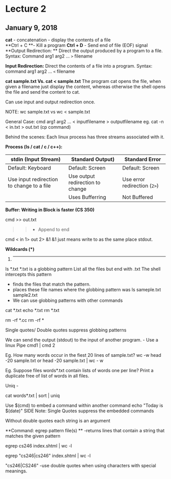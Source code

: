 # Lecture 2
## January 9, 2018

**cat** - concatenation
      - display the contents of a file      
**Ctrl + C **- Kill a program
**Ctrl + D** - Send end of file (EOF) signal
**Output Redirection: **
Direct the output produced by a program to a file.
Syntax: Command arg1 arg2 ... `>`  filename

**Input Redirection:**
Direct the contents of a file into a program.
Syntax:  command arg1 arg2 ... `<` filename

**cat sample.txt Vs. cat < sample.txt**
The program cat opens the file, when given a filename just display the content, whereas otherwise the shell opens the file and send the content to cat.

Can use input and output redirection once.

NOTE: wc sample.txt vs wc < sample.txt

General Case:
cmd arg1 arg2 ... < inputfilename > outputfilename
eg. cat -n < in.txt > out.txt
(cp command)

Behind the scenes:
Each linux process has three streams associated with it.

**Process (ls / cat / c / c++):**

|stdin (Input Stream) | Standard Output) | Standard Error|
|-----------------------------|---------------------------|-----------------------|
| Default: Keyboard   |  Default: Screen | Default: Screen |
| Use input redirection to change to a file | Use output redirection to change | Use error redirection (`2>`) |
||Uses Bufferring|Not Buffered|

**Buffer: Writing in Block is faster (CS 350)**

cmd >> out.txt
>> - Append to end

cmd < in 1> out 2> &1
&1 just means write to as the same place stdout.

**Wildcards (*)**
1. *****
ls *.txt
*.txt is a globbing pattern
List all the files but end with .txt
The shell intercepts this pattern
- finds the files that match the pattern.
- places these file names where the globbing pattern was
ls sameple.txt sample2.txt
- We can use globbing patterns with other commands

cat *.txt
echo *.txt
rm *.txt

rm -rf *.cc
rm -rf *

Single quotes/ Double quotes suppress globbing patterns

We can send the output (stdout) to the input of another program.
    - Use a linux Pipe
    cmd1 | cmd 2
    
Eg. How many words occur in the fiest 20 lines of sample.txt?
    wc -w
    head -20 sample.txt
         or 
    head -20 sample.txt | wc - w

Eg. Suppose files words*.txt contain lists of words one per line? Print a duplicate free of list of words in all files.

Uniq - 

cat words*.txt | sort | uniq

Use $(cmd) to embed a command within another command
echo "Today is $(date)"
SIDE Note: Single Quotes suppress the embedded commands

Without double quotes each string is an argument

**Command: egrep pattern file(s) **
 -returns lines that contain a string that matches the given pattern

egrep cs246 index.shtml | wc -l

egrep "cs246|cs246" index.shtml | wc -l

"cs246|CS246"
-use double quotes when using characters with special meanings.
